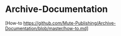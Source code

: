 # Archive-Documentation

[How-to https://github.com/Mute-Publishing/Archive-Documentation/blob/master/how-to.md]
